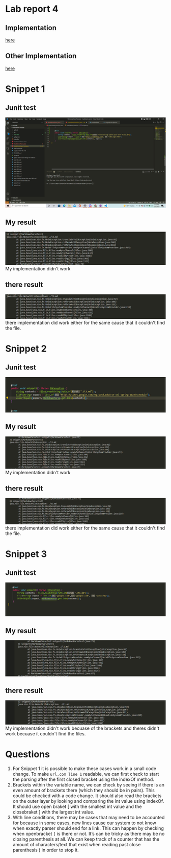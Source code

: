 # Lab report 4 

## Implementation
[here](https://github.com/Omartinezangulo/markdown-parser)

## Other Implementation
[here](https://github.com/ANGUYEN625/markdown-parser)

# Snippet 1

## Junit test
![image](/images/Screenshot403.png)

## My result 
![image](/images/Screenshot408.png)
My implementation didn't work 
## there result 
![image](/images/Screenshot4016.png)
 there implementation did work either for the same cause that it couldn't find the file.
# Snippet 2

## Junit test 
![image](/images/Screenshot404.png)

## My result 
![image](/images/Screenshot407.png)
My implementation didn't work 

## there result 
![image](/images/Screenshot417.png)
 there implementation did work either for the same cause that it couldn't find the file.

# Snippet 3

## Junit test
![image](/images/Screenshot414.png)

## My result 
![image](/images/Screenshot415.png)


## there result 
![image](/images/Screenshot420.png)
My implementation didn't work becuase of the brackets and theres didn't work becuase it couldn't find the files.

# Questions 

1.  For Snippet 1 it is possible to make these cases work in a small code change. To make ```url.com line 1``` readable, we can first check to start the parsing after the first closed bracket using the indexOf method.
2.   Brackets within the variable name, we can check by seeing if there is an even amount of brackets there (which they should be in pairs). This could be checked with a code change. It should also read the brackets on the outer layer by looking and comparing the int value using indexOf. It should use open braket [  with the smallest int value and the closebraket ] with the largest int value.
3.  With line conditions, there may be cases that may need to be accounted for because in some cases, new lines cause our system to not know when exactly parser should end for a link. This can happen by checking when openbracket ```]``` is there or not. It’s can be tricky as there may be no closing parenthesis at all. We can keep track of a counter that has the amount of characters/text that exist when reading past close parenthesis ) in order to stop it.
 
 